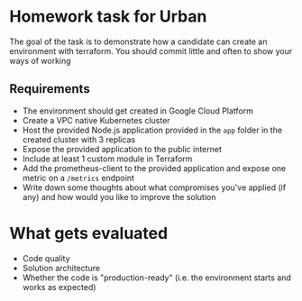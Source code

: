 # Homework task for Urban

The goal of the task is to demonstrate how a candidate can create an environment with terraform. You should commit little and often to show your ways of working

## Requirements

- The environment should get created in Google Cloud Platform
- Create a VPC native Kubernetes cluster
- Host the provided Node.js application provided in the `app` folder in the created cluster with 3 replicas
- Expose the provided application to the public internet
- Include at least 1 custom module in Terraform
- Add the prometheus-client to the provided application and expose one metric on a `/metrics` endpoint
- Write down some thoughts about what compromises you've applied (if any) and how would you like to improve the solution

# What gets evaluated

- Code quality
- Solution architecture
- Whether the code is "production-ready" (i.e. the environment starts and works as expected)
